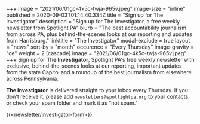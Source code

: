 +++
image = "2021/06/01gc-4k5c-twja-965v.jpeg"
image-size = "inline"
published = 2020-09-03T01:14:40.334Z
title = "Sign up for The Investigator"
description = "Sign up for The Investigator, a free weekly newsletter from Spotlight PA"
blurb = "The best accountability journalism from across PA, plus behind-the-scenes looks at our reporting and updates from Harrisburg."
linktitle = "The Investigator"
modal-exclude = true
layout = "news"
sort-by = "month"
occurence = "Every Thursday"
image-gravity = "ce"
weight = 2
[cascade]
image = "2021/06/01gc-4k5c-twja-965v.jpeg"
+++
Sign up for **The Investigator**, Spotlight PA's free weekly newsletter with exclusive, behind-the-scenes looks at our reporting, important updates from the state Capitol and a roundup of the best journalism from elsewhere across Pennsylvania.

**The Investigator** is delivered straight to your inbox every Thursday. If you don't receive it, please add `newsletters@spotlightpa.org` to your contacts, or check your spam folder and mark it as "not spam."

{{<newsletter/investigator-form>}}
